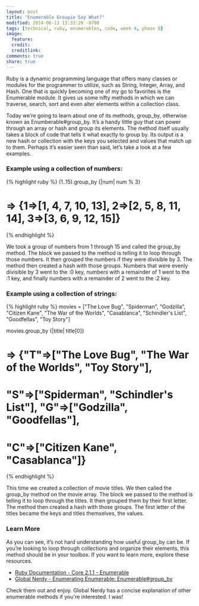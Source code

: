 ```yaml
---
layout: post
title: "Enumerable Groupie Say What?"
modified: 2014-06-13 13:33:29 -0700
tags: [technical, ruby, enumerables, code, week 4, phase 0]
image:
  feature: 
  credit: 
  creditlink: 
comments: true
share: true
---
```


Ruby is a dynamic programming language that offers many classes or modules for the programmer to utilize, such as String, Integer, Array, and Hash. One that is quickly becoming one of my go to favorites is the Enumerable module. It gives us some nifty methods in which we can traverse, search, sort and even alter elements within a collection class.

Today we’re going to learn about one of its methods, group_by, otherwise known as Enumberable#group_by. It’s a handy little guy that can power through an array or hash and group its elements. The method itself usually takes a block of code that tells it what exactly to group by. Its output is a new hash or collection with the keys you selected and values that match up to them. Perhaps it’s easier seen than said, let’s take a look at a few examples.

### Example using a collection of numbers:

{% highlight ruby %}
(1..15).group_by {|num| num % 3}

# => {1=>[1, 4, 7, 10, 13], 2=>[2, 5, 8, 11, 14], 3=>[3, 6, 9, 12, 15]}
{% endhighlight %}

We took a group of numbers from 1 through 15 and called the group_by method. The block we passed to the method is telling it to loop through those numbers. It then grouped the numbers if they were divisible by 3. The method then created a hash with those groups. Numbers that were evenly divisible by 3 went to the :0 key, numbers with a remainder of 1 went to the :1 key, and finally numbers with a remainder of 2 went to the :2 key.

### Example using a collection of strings:

{% highlight ruby %}
movies = ["The Love Bug", "Spiderman", "Godzilla", "Citizen Kane", 
          "The War of the Worlds", "Casablanca", "Schindler's List",
          "Goodfellas", "Toy Story"]

movies.group_by {|title| title[0]}

# => {"T"=>["The Love Bug", "The War of the Worlds", "Toy Story"],
#     "S"=>["Spiderman", "Schindler's List"], "G"=>["Godzilla", "Goodfellas"],
#     "C"=>["Citizen Kane", "Casablanca"]}
{% endhighlight %}

This time we created a collection of movie titles. We then called the group_by method on the movie array. The block we passed to the method is telling it to loop through the titles. It then grouped them by their first letter. The method then created a hash with those groups. The first letter of the titles became the keys and titles themselves, the values.

### Learn More

As you can see, it’s not hard understanding how useful group_by can be. If you’re looking to loop through collections and organize their elements, this method should be in your toolbox. If you want to learn more, explore these resources.
					
* [Ruby Documentation - Core 2.1.1 - Enumerable](http://www.ruby-doc.org/core-2.1.1/Enumerable.html)
* [Global Nerdy - Enumerating Enumerable: Enumerable#group_by](http://www.globalnerdy.com/2008/08/31/enumerating-enumerable-enumerablegroup_by/)
					
Check them out and enjoy. Global Nerdy has a concise explanation of other enumerable methods if you're interested. I was!
